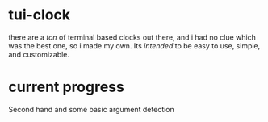# tui-clock

there are a *ton* of terminal based clocks out there, and i had no clue which was the best one,
so i made my own. Its *intended* to be easy to use, simple, and customizable.

# current progress

Second hand and some basic argument detection
